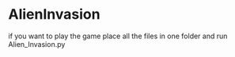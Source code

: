 # AlienInvasion
if you want to play the game place all the files in one folder and run Alien_Invasion.py
